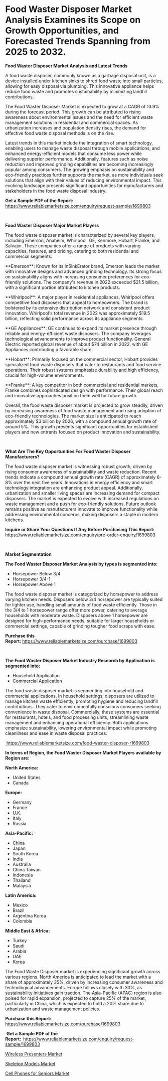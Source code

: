 <p><h1>Food Waster Disposer Market Analysis Examines its Scope on Growth Opportunities, and Forecasted Trends Spanning from 2025 to 2032.</h1></p><p><strong>Food Waster Disposer Market Analysis and Latest Trends</strong></p>
<p><p>A food waste disposer, commonly known as a garbage disposal unit, is a device installed under kitchen sinks to shred food waste into small particles, allowing for easy disposal via plumbing. This innovative appliance helps reduce food waste and promotes sustainability by minimizing landfill contributions.</p><p>The Food Waster Disposer Market is expected to grow at a CAGR of 13.9% during the forecast period. This growth can be attributed to rising awareness about environmental issues and the need for efficient waste management solutions in residential and commercial spaces. As urbanization increases and population density rises, the demand for effective food waste disposal methods is on the rise.</p><p>Latest trends in this market include the integration of smart technology, enabling users to manage waste disposal through mobile applications, and enhanced energy-efficient models that consume less power while delivering superior performance. Additionally, features such as noise reduction and improved grinding capabilities are becoming increasingly popular among consumers. The growing emphasis on sustainability and eco-friendly practices further supports the market, as more individuals seek solutions that align with their values of reducing environmental impact. This evolving landscape presents significant opportunities for manufacturers and stakeholders in the food waste disposal industry.</p></p>
<p><strong>Get a Sample PDF of the Report:&nbsp;</strong> <a href="https://www.reliablemarketsize.com/enquiry/request-sample/1699803?utm_campaign=2113&utm_medium=2&utm_source=Github&utm_content=ia&utm_term=04042025&utm_id=food-waster-disposer">https://www.reliablemarketsize.com/enquiry/request-sample/1699803</a></p>
<p>&nbsp;</p>
<p><strong>Food Waster Disposer Major Market Players</strong></p>
<p><p>The food waste disposer market is characterized by several key players, including Emerson, Anaheim, Whirlpool, GE, Kenmore, Hobart, Franke, and Salvajor. These companies offer a range of products with varying capacities, features, and pricing, catering to both residential and commercial segments.</p><p>**Emerson**: Known for its InSinkErator brand, Emerson leads the market with innovative designs and advanced grinding technology. Its strong focus on sustainability aligns with increasing consumer preferences for eco-friendly solutions. The company's revenue in 2022 exceeded $21.5 billion, with a significant portion attributed to kitchen products.</p><p>**Whirlpool**: A major player in residential appliances, Whirlpool offers competitive food disposers that appeal to homeowners. The brand is bolstered by its extensive distribution network and consistent product innovation. Whirlpool's total revenue in 2022 was approximately $19.5 billion, reflecting solid performance across its appliance segments.</p><p>**GE Appliances**: GE continues to expand its market presence through reliable and energy-efficient waste disposers. The company leverages technological advancements to improve product functionality. General Electric reported global revenue of about $74 billion in 2022, with GE Appliances contributing a favorable share.</p><p>**Hobart**: Primarily focused on the commercial sector, Hobart provides specialized food waste disposers that cater to restaurants and food service operations. Their robust systems emphasize durability and high efficiency, crucial for high-volume environments.</p><p>**Franke**: A key competitor in both commercial and residential markets, Franke combines sophisticated design with performance. Their global reach and innovative approaches position them well for future growth.</p><p>Overall, the food waste disposer market is projected to grow steadily, driven by increasing awareness of food waste management and rising adoption of eco-friendly technologies. The market size is anticipated to reach approximately $3 billion by 2026, with a compound annual growth rate of around 5%. This growth presents significant opportunities for established players and new entrants focused on product innovation and sustainability.</p></p>
<p>&nbsp;</p>
<p><strong>What Are The Key Opportunities For Food Waster Disposer Manufacturers?</strong></p>
<p><p>The food waste disposer market is witnessing robust growth, driven by rising consumer awareness of sustainability and waste reduction. Recent trends indicate a compound annual growth rate (CAGR) of approximately 6-8% over the next five years. Innovations in energy efficiency and smart technology integration are enhancing product appeal. Additionally, urbanization and smaller living spaces are increasing demand for compact disposers. The market is expected to evolve with increased regulations on waste management and a push for eco-friendly solutions. Future outlook remains positive as manufacturers innovate to improve functionality while addressing environmental concerns, making disposers a staple in modern kitchens.</p></p>
<p><strong>Inquire or Share Your Questions If Any Before Purchasing This Report:</strong> <a href="https://www.reliablemarketsize.com/enquiry/pre-order-enquiry/1699803?utm_campaign=2113&utm_medium=2&utm_source=Github&utm_content=ia&utm_term=04042025&utm_id=food-waster-disposer">https://www.reliablemarketsize.com/enquiry/pre-order-enquiry/1699803</a></p>
<p>&nbsp;</p>
<p><strong>Market Segmentation</strong></p>
<p><strong>The Food Waster Disposer Market Analysis by types is segmented into:</strong></p>
<p><ul><li>Horsepower Below 3/4</li><li>Horsepower 3/4-1</li><li>Horsepower Above 1</li></ul></p>
<p><p>The food waste disposer market is categorized by horsepower to address varying kitchen needs. Disposers below 3/4 horsepower are typically suited for lighter use, handling small amounts of food waste efficiently. Those in the 3/4 to 1 horsepower range offer more power, catering to average households with moderate waste. Disposers above 1 horsepower are designed for high-performance needs, suitable for larger households or commercial settings, capable of grinding tougher food scraps with ease.</p></p>
<p><strong>Purchase this Report:&nbsp;</strong><a href="https://www.reliablemarketsize.com/purchase/1699803?utm_campaign=2113&utm_medium=2&utm_source=Github&utm_content=ia&utm_term=04042025&utm_id=food-waster-disposer">https://www.reliablemarketsize.com/purchase/1699803</a></p>
<p>&nbsp;</p>
<p><strong>The Food Waster Disposer Market Industry Research by Application is segmented into:</strong></p>
<p><ul><li>Household Application</li><li>Commercial Application</li></ul></p>
<p><p>The food waste disposer market is segmenting into household and commercial applications. In household settings, disposers are utilized to manage kitchen waste efficiently, promoting hygiene and reducing landfill contributions. They cater to environmentally conscious consumers seeking convenience in waste disposal. Commercially, these systems are essential for restaurants, hotels, and food processing units, streamlining waste management and enhancing operational efficiency. Both applications emphasize sustainability, lowering environmental impact while promoting cleanliness and ease in waste disposal practices.</p></p>
<p><a href="https://www.reliablemarketsize.com/food-waster-disposer-r1699803?utm_campaign=2113&utm_medium=2&utm_source=Github&utm_content=ia&utm_term=04042025&utm_id=food-waster-disposer">&nbsp;https://www.reliablemarketsize.com/food-waster-disposer-r1699803</a></p>
<p><strong>In terms of Region, the Food Waster Disposer Market Players available by Region are:</strong></p>
<p>
    <p> <strong> North America: </strong>
        <ul>
            <li>United States</li>
            <li>Canada</li>
        </ul>
        </p> 
    <p> <strong> Europe: </strong>
        <ul>
            <li>Germany</li>
            <li>France</li>
            <li>U.K.</li>
            <li>Italy</li>
            <li>Russia</li>
        </ul>
        </p> 
    <p> <strong> Asia-Pacific: </strong>
        <ul>
            <li>China</li>
            <li>Japan</li>
            <li>South Korea</li>
            <li>India</li>
            <li>Australia</li>
            <li>China Taiwan</li>
            <li>Indonesia</li>
            <li>Thailand</li>
            <li>Malaysia</li>
        </ul>
        </p> 
    <p> <strong> Latin America: </strong>
        <ul>
            <li>Mexico</li>
            <li>Brazil</li>
            <li>Argentina Korea</li>
            <li>Colombia</li>
        </ul>
        </p> 
    <p> <strong> Middle East & Africa: </strong>
        <ul>
            <li>Turkey</li>
            <li>Saudi</li>
            <li>Arabia</li>
            <li>UAE</li>
            <li>Korea</li>
        </ul>
    </p>
    </p>
<p><p>The Food Waste Disposer market is experiencing significant growth across various regions. North America is anticipated to lead the market with a share of approximately 35%, driven by increasing consumer awareness and technological advancements. Europe follows closely with 30%, as sustainability initiatives gain traction. The Asia-Pacific (APAC) region is also poised for rapid expansion, projected to capture 25% of the market, particularly in China, which is expected to hold a 20% share due to urbanization and waste management policies.</p></p>
<p><strong>Purchase this Report: </strong><a href="https://www.reliablemarketsize.com/purchase/1699803?utm_campaign=2113&utm_medium=2&utm_source=Github&utm_content=ia&utm_term=04042025&utm_id=food-waster-disposer">https://www.reliablemarketsize.com/purchase/1699803</a></p>
<p>&nbsp;<strong>Get a Sample PDF of the Report:&nbsp;&nbsp;</strong><a href="https://www.reliablemarketsize.com/enquiry/request-sample/1699803?utm_campaign=2113&utm_medium=2&utm_source=Github&utm_content=ia&utm_term=04042025&utm_id=food-waster-disposer">https://www.reliablemarketsize.com/enquiry/request-sample/1699803</a></p>
<p><strong></strong></p>
<p><p><a href="https://github.com/mharielmesa/Market-Research-Report-List-5/blob/main/wireless-presenters-market.md?utm_campaign=2113&utm_medium=2&utm_source=Github&utm_content=ia&utm_term=04042025&utm_id=food-waster-disposer">Wireless Presenters Market</a></p><p><a href="https://github.com/krookplier6h/Market-Research-Report-List-1/blob/main/skeleton-models-market.md?utm_campaign=2113&utm_medium=2&utm_source=Github&utm_content=ia&utm_term=04042025&utm_id=food-waster-disposer">Skeleton Models Market</a></p><p><a href="https://github.com/dringals/Market-Research-Report-List-7/blob/main/cell-phones-for-seniors-market.md?utm_campaign=2113&utm_medium=2&utm_source=Github&utm_content=ia&utm_term=04042025&utm_id=food-waster-disposer">Cell Phones for Seniors Market</a></p></p>